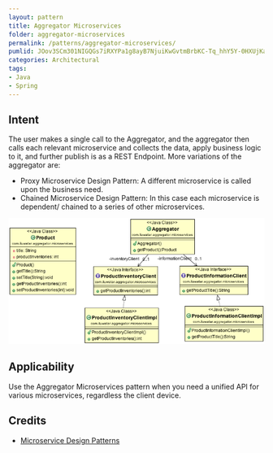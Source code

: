 ```yaml
---
layout: pattern
title: Aggregator Microservices
folder: aggregator-microservices
permalink: /patterns/aggregator-microservices/
pumlid: JOov3SCm301NIGQGs7iRXYPa1g8ayB7NjuiKwGvtmBrbKC-Tq_hhY5Y-0HXUjKaS-Kbdepc2HrIQ2jBpma23BvvOTdPfeooCO1iEYlu0O6l63MDQKI6Rp-CKOWSE-ey_NzEqhjH-0m00
categories: Architectural
tags:
- Java
- Spring
---
```


## Intent

The user makes a single call to the Aggregator, and the aggregator then calls each relevant microservice and collects
the data, apply business logic to it, and further publish is as a REST Endpoint.
More variations of the aggregator are: 
- Proxy Microservice Design Pattern: A different microservice is called upon the business need. 
- Chained Microservice Design Pattern: In this case each microservice is dependent/ chained to a series 
of other microservices.

![alt text](etc/aggregator-microservice.png "Aggregator Microservice")

## Applicability

Use the Aggregator Microservices pattern when you need a unified API for various microservices, regardless the client device.

## Credits

* [Microservice Design Patterns](http://blog.arungupta.me/microservice-design-patterns/)
